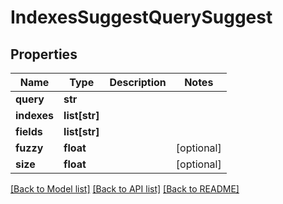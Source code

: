 # IndexesSuggestQuerySuggest

## Properties
Name | Type | Description | Notes
------------ | ------------- | ------------- | -------------
**query** | **str** |  | 
**indexes** | **list[str]** |  | 
**fields** | **list[str]** |  | 
**fuzzy** | **float** |  | [optional] 
**size** | **float** |  | [optional] 

[[Back to Model list]](../README.md#documentation-for-models) [[Back to API list]](../README.md#documentation-for-api-endpoints) [[Back to README]](../README.md)


